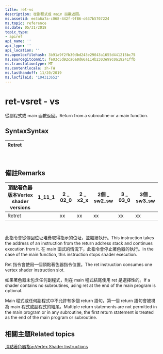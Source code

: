 ```yaml
---
title: ret-vs
description: 從副程式或 main 函數返回。
ms.assetid: ee3a6a7a-c068-442f-9f86-c637b5707224
ms.topic: reference
ms.date: 05/31/2018
topic_type:
- apiref
api_name: ''
api_type: ''
api_location: ''
ms.openlocfilehash: 3b91a9f2fb30dbd243e29043a1655d441215bc75
ms.sourcegitcommit: fe03c5d92ca6a0d66a114b2303e99c0a19241ffb
ms.translationtype: MT
ms.contentlocale: zh-TW
ms.lasthandoff: 11/20/2019
ms.locfileid: "104313652"
---
```

# <a name="ret---vs"></a><span data-ttu-id="6fee4-103">ret-vs</span><span class="sxs-lookup"><span data-stu-id="6fee4-103">ret - vs</span></span>

<span data-ttu-id="6fee4-104">從副程式或 main 函數返回。</span><span class="sxs-lookup"><span data-stu-id="6fee4-104">Return from a subroutine or a main function.</span></span>

## <a name="syntax"></a><span data-ttu-id="6fee4-105">Syntax</span><span class="sxs-lookup"><span data-stu-id="6fee4-105">Syntax</span></span>



| <span data-ttu-id="6fee4-106">Ret</span><span class="sxs-lookup"><span data-stu-id="6fee4-106">ret</span></span> |
|-----|



 

## <a name="remarks"></a><span data-ttu-id="6fee4-107">備註</span><span class="sxs-lookup"><span data-stu-id="6fee4-107">Remarks</span></span>



| <span data-ttu-id="6fee4-108">頂點著色器版本</span><span class="sxs-lookup"><span data-stu-id="6fee4-108">Vertex shader versions</span></span> | <span data-ttu-id="6fee4-109">1\_1</span><span class="sxs-lookup"><span data-stu-id="6fee4-109">1\_1</span></span> | <span data-ttu-id="6fee4-110">2 \_ 0</span><span class="sxs-lookup"><span data-stu-id="6fee4-110">2\_0</span></span> | <span data-ttu-id="6fee4-111">2 \_ x</span><span class="sxs-lookup"><span data-stu-id="6fee4-111">2\_x</span></span> | <span data-ttu-id="6fee4-112">2個 \_ sw</span><span class="sxs-lookup"><span data-stu-id="6fee4-112">2\_sw</span></span> | <span data-ttu-id="6fee4-113">3 \_ 0</span><span class="sxs-lookup"><span data-stu-id="6fee4-113">3\_0</span></span> | <span data-ttu-id="6fee4-114">3個 \_ sw</span><span class="sxs-lookup"><span data-stu-id="6fee4-114">3\_sw</span></span> |
|------------------------|------|------|------|-------|------|-------|
| <span data-ttu-id="6fee4-115">Ret</span><span class="sxs-lookup"><span data-stu-id="6fee4-115">ret</span></span>                    |      | <span data-ttu-id="6fee4-116">x</span><span class="sxs-lookup"><span data-stu-id="6fee4-116">x</span></span>    | <span data-ttu-id="6fee4-117">x</span><span class="sxs-lookup"><span data-stu-id="6fee4-117">x</span></span>    | <span data-ttu-id="6fee4-118">x</span><span class="sxs-lookup"><span data-stu-id="6fee4-118">x</span></span>     | <span data-ttu-id="6fee4-119">x</span><span class="sxs-lookup"><span data-stu-id="6fee4-119">x</span></span>    | <span data-ttu-id="6fee4-120">x</span><span class="sxs-lookup"><span data-stu-id="6fee4-120">x</span></span>     |



 

<span data-ttu-id="6fee4-121">此指令會從傳回位址堆疊取得指示的位址，並繼續執行。</span><span class="sxs-lookup"><span data-stu-id="6fee4-121">This instruction takes the address of an instruction from the return address stack and continues execution from it.</span></span> <span data-ttu-id="6fee4-122">在 main 函式的情況下，此指令會停止著色器的執行。</span><span class="sxs-lookup"><span data-stu-id="6fee4-122">In the case of the main function, this instruction stops shader execution.</span></span>

<span data-ttu-id="6fee4-123">Ret 指令會使用一個頂點著色器指令位置。</span><span class="sxs-lookup"><span data-stu-id="6fee4-123">The ret instruction consumes one vertex shader instruction slot.</span></span>

<span data-ttu-id="6fee4-124">如果著色器未包含任何副程式，則在 main 程式結尾使用 ret 是選擇性的。</span><span class="sxs-lookup"><span data-stu-id="6fee4-124">If a shader contains no subroutines, using ret at the end of the main program is optional.</span></span>

<span data-ttu-id="6fee4-125">Main 程式或任何副程式中不允許有多個 return 語句，第一個 return 語句會被視為 main 程式或副程式的結尾。</span><span class="sxs-lookup"><span data-stu-id="6fee4-125">Multiple return statements are not permitted in the main program or in any subroutine, the first return statement is treated as the end of the main program or subroutine.</span></span>

## <a name="related-topics"></a><span data-ttu-id="6fee4-126">相關主題</span><span class="sxs-lookup"><span data-stu-id="6fee4-126">Related topics</span></span>

<dl> <dt>

[<span data-ttu-id="6fee4-127">頂點著色器指示</span><span class="sxs-lookup"><span data-stu-id="6fee4-127">Vertex Shader Instructions</span></span>](dx9-graphics-reference-asm-vs-instructions.md)
</dt> </dl>

 

 




